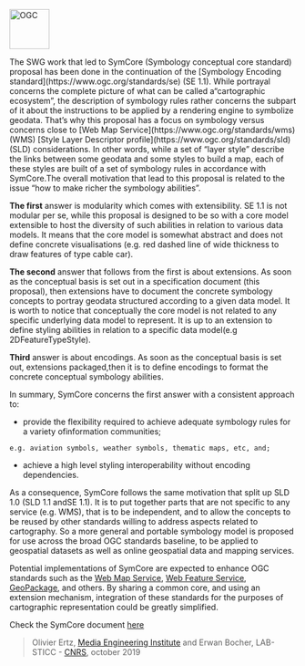 <p align="left">
  <img alt="OGC" width="70px" src="./assets/images/ogc_new_logo.png" />
</p>
The SWG work that led to SymCore (Symbology conceptual core standard) proposal has been done in the continuation of the [Symbology Encoding standard](https://www.ogc.org/standards/se) (SE 1.1). 
While ​portrayal ​concerns the complete picture of what can be called a“cartographic ecosystem”, the description of ​symbology ​rules rather concerns the subpart of it about the instructions to be applied by a rendering engine to symbolize geodata. That’s why this proposal has a focus on symbology versus concerns close to [Web Map Service](https://www.ogc.org/standards/wms) (WMS) [Style Layer Descriptor profile](https://www.ogc.org/standards/sld) (SLD) considerations. In other words, while a set of “layer ​style​” describe the links between some geodata and some styles to build a map, each of these styles are built of a set of symbology rules in accordance with SymCore.The overall motivation that lead to this proposal is related to the issue “​how to make richer the symbology abilities​”. 

**The first** answer is modularity which comes with extensibility. SE 1.1 is not modular per se, while this proposal is designed to be so with a core model extensible to host the diversity of such abilities in relation to various data models. 
It means that the core model is somewhat abstract and does not define concrete visualisations 
(e.g. red dashed line of wide thickness to draw features of type cable car).

**The second** answer that follows from the first is about extensions. As soon as the conceptual basis is set out in a specification document (this proposal), then extensions have to document the concrete symbology concepts to portray geodata structured according to a given data model. It is worth to notice that conceptually the core model is not related to any specific underlying data model to represent. It is up to an extension to define styling abilities in relation to a specific data model(e.g 2DFeatureTypeStyle).

**Third** answer is about encodings. As soon as the conceptual basis is set out, extensions packaged,then it is to define encodings to format the concrete conceptual symbology abilities.

In summary, SymCore concerns the first answer with a consistent approach to:

   - provide the flexibility required to achieve adequate symbology rules for a variety ofinformation communities; 

    e.g. aviation symbols, weather symbols, thematic maps, etc, and;
   - achieve a high level styling interoperability without encoding dependencies. 

As a consequence, SymCore follows the same motivation that split up SLD 1.0 (SLD 1.1 andSE 1.1). It is to put together parts that are not specific to any service (e.g. WMS), that is to be independent, and to allow the concepts to be reused by other standards willing to address aspects related to cartography. 
So a more general and portable symbology model is proposed for use across the broad OGC standards baseline, to be applied to geospatial datasets as well as online geospatial data and mapping services.

Potential implementations of SymCore are expected to enhance OGC standards such as the [Web Map Service](https://www.ogc.org/standards/wms),  [Web Feature Service](https://www.ogc.org/standards/wfs), [GeoPackage](https://www.ogc.org/standards/geopackage), and others. By sharing a common core, and using an extension mechanism, integration of  these standards for the purposes of cartographic representation could be greatly simplified.

 Check the SymCore document [here](https://portal.opengeospatial.org/files/89616)

 > Olivier Ertz, [Media Engineering Institute](https://heig-vd.ch/rad/instituts/mei) and Erwan Bocher, LAB-STICC - [CNRS](https://www.cnrs.fr), october 2019